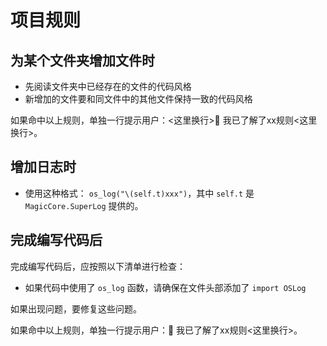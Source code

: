 # 项目规则

## 为某个文件夹增加文件时

- 先阅读文件夹中已经存在的文件的代码风格
- 新增加的文件要和同文件中的其他文件保持一致的代码风格

如果命中以上规则，单独一行提示用户：<这里换行>👮 我已了解了xx规则<这里换行>。

## 增加日志时

- 使用这种格式： `os_log("\(self.t)xxx")`，其中 `self.t` 是 `MagicCore.SuperLog` 提供的。

## 完成编写代码后

完成编写代码后，应按照以下清单进行检查：

- 如果代码中使用了 `os_log` 函数，请确保在文件头部添加了 `import OSLog`

如果出现问题，要修复这些问题。

如果命中以上规则，单独一行提示用户：👮 我已了解了xx规则<这里换行>。
